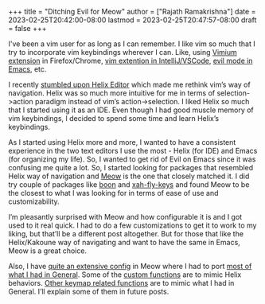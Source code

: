 +++
title = "Ditching Evil for Meow"
author = ["Rajath Ramakrishna"]
date = 2023-02-25T20:42:00-08:00
lastmod = 2023-02-25T20:47:57-08:00
draft = false
+++

I've been a vim user for as long as I can remember. I like vim so much that I try to incorporate vim keybindings wherever I can. Like, using [Vimium extension](https://chrome.google.com/webstore/detail/vimium/dbepggeogbaibhgnhhndojpepiihcmeb?hl=en) in Firefox/Chrome, [vim extention in IntelliJ/VSCode](https://marketplace.visualstudio.com/items?itemName=vscodevim.vim), [evil mode in Emacs](https://github.com/emacs-evil/evil), etc.

I recently [stumbled upon Helix Editor](https://rrajath.com/posts/exploring-helix-editor/) which made me rethink vim’s way of navigation. Helix was so much more intuitive for me in terms of selection-&gt;action paradigm instead of vim’s action-&gt;selection. I liked Helix so much that I started using it as an IDE. Even though I had good muscle memory of vim keybindings, I decided to spend some time and learn Helix’s keybindings.

As I started using Helix more and more, I wanted to have a consistent experience in the two text editors I use the most - Helix (for IDE) and Emacs (for organizing my life). So, I wanted to get rid of Evil on Emacs since it was confusing me quite a lot. So, I started looking for packages that resembled Helix way of navigation and [Meow](https://github.com/meow-edit/meow) is the one that closely matched it. I did try couple of packages like [boon](https://github.com/jyp/boon) and [xah-fly-keys](http://xahlee.info/emacs/misc/xah-fly-keys.html) and found Meow to be the closest to what I was looking for in terms of ease of use and customizability.

I’m pleasantly surprised with Meow and how configurable it is and I got used to it real quick. I had to do a few customizations to get it to work to my liking, but that’ll be a different post altogether. But for those that like the Helix/Kakoune way of navigating and want to have the same in Emacs, Meow is a great choice.

Also, I have [quite an extensive config](https://github.com/rrajath/dotfiles/blob/master/.emacs.d/PrivateConfig.org#meow) in Meow where I had to port [most of what I had in General](https://github.com/rrajath/dotfiles/blob/master/.emacs.d/PrivateConfig.org#general). Some of the [custom functions](https://github.com/rrajath/dotfiles/blob/master/.emacs.d/PrivateConfig.org#custom-functions) are to mimic Helix behaviors. [Other keymap related functions](https://github.com/rrajath/dotfiles/blob/master/.emacs.d/PrivateConfig.org#custom-keymaps) are to mimic what I had in General. I’ll explain some of them in future posts.
